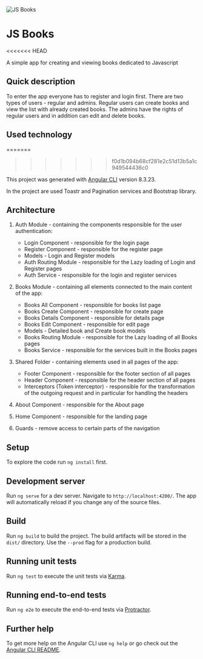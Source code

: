 <img src="https://firebearstudio.com/blog/wp-content/uploads/2016/01/Best-Node.JS-Books-1024x551.jpg" title="JS Books" alt="JS Books">

# JS Books

<<<<<<< HEAD

A simple app for creating and viewing books dedicated to Javascript

## Quick description

To enter the app everyone has to register and login first.
There are two types of users - regular and admins.
Regular users can create books and view the list with already created books.
The admins have the rights of regular users and in addition can edit and delete books.

## Used technology

=======

> > > > > > > f0d1b094b68cf281e2c51d13b5a1c949544436c0

This project was generated with [Angular CLI](https://github.com/angular/angular-cli) version 8.3.23.

In the project are used Toastr and Pagination services and Bootstrap library.

## Architecture

1. Auth Module - containing the components responsible for the user authentication:

   - Login Component - responsible for the login page
   - Register Component - responsible for the register page
   - Models - Login and Register models
   - Auth Routing Module - responsible for the Lazy loading of Login and Register pages
   - Auth Service - responsible for the login and register services

2. Books Module - containing all elements connected to the main content of the app:

   - Books All Component - responsible for books list page
   - Books Create Component - responsible for create page
   - Books Details Component - responsible for details page
   - Books Edit Component - responsible for edit page
   - Models - Detailed book and Create book models
   - Books Routing Module - responsible for the Lazy loading of all Books pages
   - Books Service - responsible for the services built in the Books pages

3. Shared Folder - containing elements used in all pages of the app:

   - Footer Component - responsible for the footer section of all pages
   - Header Component - responsible for the header section of all pages
   - Interceptors (Token interceptor) - responsible for the transformation of the outgoing request and in particular for handling the headers

4. About Component - responsible for the About page

5. Home Component - responsible for the landing page

6. Guards - remove access to certain parts of the navigation

## Setup

To explore the code run `ng install` first.

## Development server

Run `ng serve` for a dev server. Navigate to `http://localhost:4200/`. The app will automatically reload if you change any of the source files.

## Build

Run `ng build` to build the project. The build artifacts will be stored in the `dist/` directory. Use the `--prod` flag for a production build.

## Running unit tests

Run `ng test` to execute the unit tests via [Karma](https://karma-runner.github.io).

## Running end-to-end tests

Run `ng e2e` to execute the end-to-end tests via [Protractor](http://www.protractortest.org/).

## Further help

To get more help on the Angular CLI use `ng help` or go check out the [Angular CLI README](https://github.com/angular/angular-cli/blob/master/README.md).
